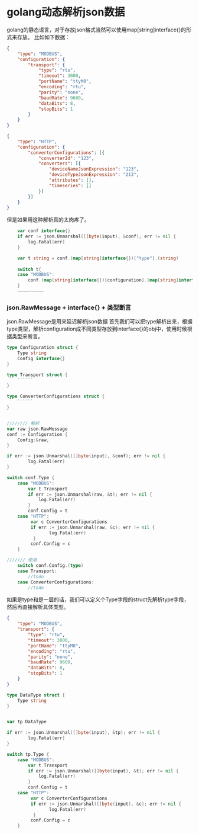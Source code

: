 # golang动态解析json数据
golang的静态语言，对于存放json格式当然可以使用map[string]interface{}的形式来存放。
比如如下数据：
```json
{
	"type": "MODBUS",
	"configuration": {
		"transport": {
			"type": "rtu",
			"timeout": 3000,
			"portName": "ttyM0",
			"encoding": "rtu",
			"parity": "none",
			"baudRate": 9600,
			"dataBits": 8,
			"stopBits": 1
		}
	}
}
```
```json
{
	"type": "HTTP",
	"configuration": {
		"converterConfigurations": [{
			"converterId": "123",
			"converters": [{
				"deviceNameJsonExpression": "123",
				"deviceTypeJsonExpression": "213",
				"attributes": [],
				"timeseries": []
			}]
		}]
	}
}
```
但是如果用这种解析真的太肉疼了。
```go
    var conf interface{}
    if err := json.Unmarshal([]byte(input), &conf); err != nil {
        log.Fatal(err)
    }

    var t string = conf.(map[string]interface{})["type"].(string)
    
    switch t{
    case "MODBUS":
        conf.(map[string]interface{})[configuration].(map[string]interface{})["transport"]
    }
    ~~~~~~~~~~
```

### json.RawMessage + interface{} + 类型断言
json.RawMessage是用来延迟解析json数据
首先我们可以把type解析出来，根据type类型，解析configuration成不同类型存放到interface{}的obj中，使用时候根据类型来断言。

```go
type Configuration struct {
	Type string
	Config interface{}
}

type Transport struct {
	``````
}

type ConverterConfigurations struct {
	``````
}


//////// 解析
var raw json.RawMessage
conf := Configuration {
	Config:&raw,
}

if err := json.Unmarshal([]byte(input), &conf); err != nil {
        log.Fatal(err)
}

switch conf.Type {
    case "MODBUS":
        var t Transport
        if err := json.Unmarshal(raw, &t); err != nil {
            log.Fatal(err)
        }
        conf.Config = t
    case "HTTP":
         var c ConverterConfigurations
         if err := json.Unmarshal(raw, &c); err != nil {
                log.Fatal(err)
          }
         conf.Config = c
    }

/////// 使用
    switch conf.Config.(type)
    case Transport:
		//todo
	case ConverterConfigurations:
		//todo
```

如果是type和是一层的话，我们可以定义个Type字段的struct先解析type字段，然后再直接解析具体类型。
```json
{
	"type": "MODBUS",
	"transport": {
		"type": "rtu",
		"timeout": 3000,
		"portName": "ttyM0",
		"encoding": "rtu",
		"parity": "none",
		"baudRate": 9600,
		"dataBits": 8,
		"stopBits": 1
	}
}
```
```go
type DataType struct {
    Type string
}


var tp DataType

if err := json.Unmarshal([]byte(input), &tp); err != nil {
        log.Fatal(err)
}

switch tp.Type {
    case "MODBUS":
        var t Transport
        if err := json.Unmarshal([]byte(input), &t); err != nil {
            log.Fatal(err)
        }
        conf.Config = t
    case "HTTP":
         var c ConverterConfigurations
         if err := json.Unmarshal([]byte(input), &c); err != nil {
                log.Fatal(err)
          }
         conf.Config = c
    }
```
